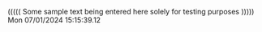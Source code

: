 ((((( Some sample text being entered here solely for testing purposes ))))) Mon 07/01/2024 15:15:39.12
